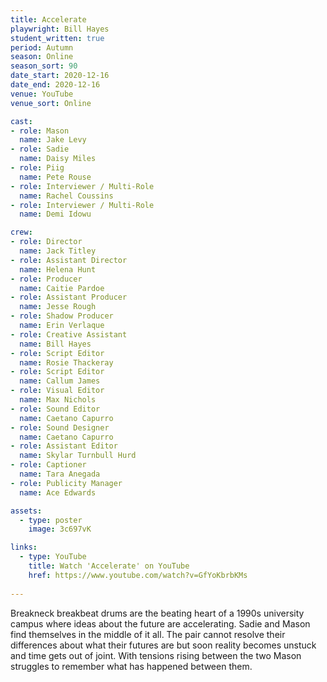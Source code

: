 ```yaml
---
title: Accelerate
playwright: Bill Hayes
student_written: true
period: Autumn
season: Online
season_sort: 90
date_start: 2020-12-16
date_end: 2020-12-16
venue: YouTube 
venue_sort: Online 

cast:
- role: Mason
  name: Jake Levy
- role: Sadie
  name: Daisy Miles
- role: Piig
  name: Pete Rouse
- role: Interviewer / Multi-Role
  name: Rachel Coussins
- role: Interviewer / Multi-Role
  name: Demi Idowu

crew:
- role: Director
  name: Jack Titley
- role: Assistant Director 
  name: Helena Hunt
- role: Producer
  name: Caitie Pardoe
- role: Assistant Producer
  name: Jesse Rough
- role: Shadow Producer
  name: Erin Verlaque
- role: Creative Assistant
  name: Bill Hayes
- role: Script Editor
  name: Rosie Thackeray
- role: Script Editor
  name: Callum James
- role: Visual Editor
  name: Max Nichols
- role: Sound Editor 
  name: Caetano Capurro
- role: Sound Designer
  name: Caetano Capurro
- role: Assistant Editor 
  name: Skylar Turnbull Hurd 
- role: Captioner
  name: Tara Anegada
- role: Publicity Manager
  name: Ace Edwards

assets:
  - type: poster
    image: 3c697vK

links:
  - type: YouTube 
    title: Watch 'Accelerate' on YouTube
    href: https://www.youtube.com/watch?v=GfYoKbrbKMs
    
---
```


Breakneck breakbeat drums are the beating heart of a 1990s university campus where ideas about the future are accelerating. Sadie and Mason find themselves in the middle of it all. The pair cannot resolve their differences about what their futures are but soon reality becomes unstuck and time gets out of joint. With tensions rising between the two Mason struggles to remember what has happened between them.
